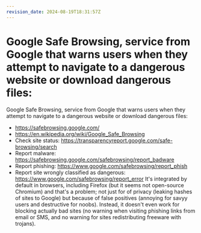 ```yaml
---
revision_date: 2024-08-19T18:31:57Z
---
```

# Google Safe Browsing, service from Google that warns users when they attempt to navigate to a dangerous website or download dangerous files:
Google Safe Browsing, service from Google that warns users when they attempt to navigate to a dangerous website or download dangerous files:
* https://safebrowsing.google.com/
* https://en.wikipedia.org/wiki/Google_Safe_Browsing
* Check site status: https://transparencyreport.google.com/safe-browsing/search
* Report malware: https://safebrowsing.google.com/safebrowsing/report_badware
* Report phishing: https://www.google.com/safebrowsing/report_phish
* Report site wrongly classified as dangerous: https://www.google.com/safebrowsing/report_error
It's integrated by default in browsers, including Firefox (but it seems not open-source Chromium) and that's a problem; not just for of privacy (leaking hashes of sites to Google) but because of false positives (annoying for savyy users and destructive for noobs).
Instead, it doesn't even work for blocking actually bad sites (no warning when visiting phishing links from email or SMS, and no warning for sites redistributing freeware with trojans).
